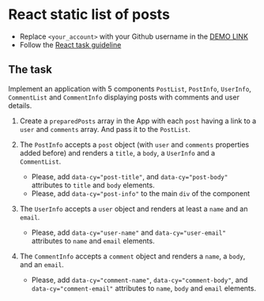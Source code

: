 # React static list of posts

- Replace `<your_account>` with your Github username in the
  [DEMO LINK](https://viktorlyt.github.io/react_static-list-of-posts/)
- Follow the [React task guideline](https://github.com/mate-academy/react_task-guideline#react-tasks-guideline)

## The task
Implement an application with 5 components `PostList`, `PostInfo`, `UserInfo`,
`CommentList` and `CommentInfo` displaying posts with comments and user details.

1. Create a `preparedPosts` array in the App with each `post` having a link to
  a `user` and `comments` array. And pass it to the `PostList`.

1. The `PostInfo` accepts a `post` object (with `user` and `comments`
  properties added before) and renders a `title`, a `body`, a `UserInfo` and a
  `CommentList`.
   - Please, add `data-cy="post-title"`, and `data-cy="post-body"` attributes
   to `title` and `body` elements.
   - Please, add `data-cy="post-info"` to the main `div` of the component

1. The `UserInfo` accepts a `user` object and renders at least a `name` and an
  `email`.
   - Please, add `data-cy="user-name"` and `data-cy="user-email"` attributes
   to `name` and `email` elements.

1. The `CommentInfo` accepts a `comment` object and renders a `name`, a `body`, and an `email`.
   - Please, add `data-cy="comment-name"`, `data-cy="comment-body"`, and
   `data-cy="comment-email"` attributes to `name`, `body` and `email` elements.

